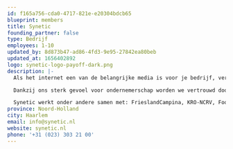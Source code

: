 ```yaml
---
id: f165a756-cda0-4717-821e-e20304bdcb65
blueprint: members
title: Synetic
founding_partner: false
type: Bedrijf
employees: 1-10
updated_by: 8d873b47-ad86-4fd3-9e95-27842ea80beb
updated_at: 1656402892
logo: synetic-logo-payoff-dark.png
description: |-
  Als het internet een van de belangrijke media is voor je bedrijf, verdient je organisatie een digitaal platform dat vlekkeloos presteert. Hoe groots je ideeën ook zijn: wij vertalen je strategie naar een krachtige applicatie. Samen met jou bouwen we een digitaal landschap waarin je plannen zich thuisvoelen en veilig kunnen groeien. Bijvoorbeeld met maatwerk softwareontwikkeling, een nieuw e-commerce platform of webpersonalisatie waarmee je klanten altijd op maat bedient.

  Dankzij ons sterk gevoel voor ondernemerschap worden we vertrouwd door vele bedrijven van verschillende omvang. Grote corporates bijvoorbeeld, op zoek naar een betrouwbaar bureau om online mee op te schalen. Maar ook snelgroeiende mkb’ers, die voor hun online succes volledig afhankelijk zijn van een perfect presterende webshop. Vertel ons waar jij tegenaan loopt, dan maken wij er met liefde een oplossing van.

  Synetic werkt onder andere samen met: FrieslandCampina, KRO-NCRV, FoodforCare en JB Inflatables.
province: Noord-Holland
city: Haarlem
email: info@synetic.nl
website: synetic.nl
phone: '+31 (023) 303 21 00'
---
```


